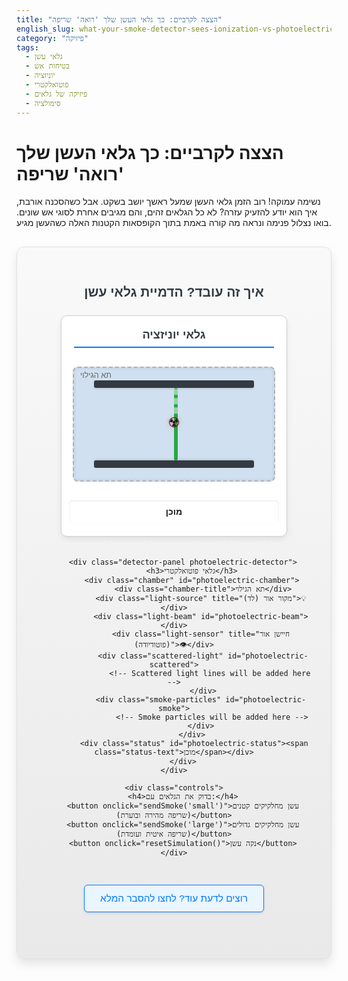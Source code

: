 ```yaml
---
title: "הצצה לקרביים: כך גלאי העשן שלך 'רואה' שריפה"
english_slug: what-your-smoke-detector-sees-ionization-vs-photoelectric
category: "פיזיקה"
tags:
  - גלאי עשן
  - בטיחות אש
  - יוניזציה
  - פוטואלקטרי
  - פיזיקה של גלאים
  - סימולציה
---
```

# הצצה לקרביים: כך גלאי העשן שלך 'רואה' שריפה

נשימה עמוקה! רוב הזמן גלאי העשן שמעל ראשך יושב בשקט. אבל כשהסכנה אורבת, איך הוא יודע להזעיק עזרה? לא כל הגלאים זהים, והם מגיבים אחרת לסוגי אש שונים. בואו נצלול פנימה ונראה מה קורה באמת בתוך הקופסאות הקטנות האלה כשהעשן מגיע.

<div class="app-container">
    <h2>איך זה עובד? הדמיית גלאי עשן</h2>
    <div class="detectors-container">
        <div class="detector-panel ionization-detector">
            <h3>גלאי יוניזציה</h3>
            <div class="chamber" id="ionization-chamber">
                <div class="chamber-title">תא הגילוי</div>
                 <div class="ionization-source" title="מקור רדיואקטיבי">☢️</div>
                <div class="plate top-plate" title="אלקטרודה חיובית"></div>
                <div class="plate bottom-plate" title="אלקטרודה שלילית"></div>
                <div class="ions-container" id="ionization-ions">
                    <!-- Ions will be added here by JS -->
                </div>
                 <div class="current-flow" id="ionization-current-flow">
                    <div class="current-line"></div>
                    <div class="current-line"></div>
                    <div class="current-line"></div>
                </div>
                <div class="smoke-particles" id="ionization-smoke">
                    <!-- Smoke particles will be added here -->
                </div>
            </div>
            <div class="status" id="ionization-status"><span class="status-text">מוכן</span></div>
        </div>

        <div class="detector-panel photoelectric-detector">
            <h3>גלאי פוטואלקטרי</h3>
            <div class="chamber" id="photoelectric-chamber">
                 <div class="chamber-title">תא הגילוי</div>
                <div class="light-source" title="מקור אור (לד)">💡</div>
                <div class="light-beam" id="photoelectric-beam"></div>
                <div class="light-sensor" title="חיישן אור (פוטודיודה)">👁️</div>
                 <div class="scattered-light" id="photoelectric-scattered">
                    <!-- Scattered light lines will be added here -->
                 </div>
                <div class="smoke-particles" id="photoelectric-smoke">
                     <!-- Smoke particles will be added here -->
                </div>
            </div>
             <div class="status" id="photoelectric-status"><span class="status-text">מוכן</span></div>
        </div>
    </div>

    <div class="controls">
        <h4>בדוק את הגלאים עם:</h4>
        <button onclick="sendSmoke('small')">עשן מחלקיקים קטנים (שריפה מהירה ובוערת)</button>
        <button onclick="sendSmoke('large')">עשן מחלקיקים גדולים (שריפה איטית ועומדת)</button>
        <button onclick="resetSimulation()">נקה עשן</button>
    </div>
</div>

<style>
    :root {
        --primary-color: #007bff;
        --secondary-color: #28a745;
        --warning-color: #ffc107;
        --danger-color: #dc3545;
        --info-color: #17a2b8;
        --light-grey: #f8f9fa;
        --dark-grey: #343a40;
        --ionization-blue: #007bff;
        --photoelectric-yellow: #ffc107;
    }

    .app-container {
        font-family: 'Arial', sans-serif;
        max-width: 960px; /* Slightly wider */
        margin: 30px auto;
        padding: 30px;
        border: 1px solid #e0e0e0;
        border-radius: 12px; /* More rounded */
        background: linear-gradient(to bottom, #f9f9f9, #e9e9e9); /* Subtle gradient */
        text-align: center;
        box-shadow: 0 8px 16px rgba(0, 0, 0, 0.1); /* Deeper shadow */
    }

     h2 {
        color: var(--dark-grey);
        margin-bottom: 25px;
     }

    .detectors-container {
        display: flex;
        justify-content: space-around;
        margin-top: 25px;
        flex-wrap: wrap;
        gap: 20px; /* Space between items */
    }

    .detector-panel {
        background-color: #fff;
        border: 1px solid #d0d0d0;
        border-radius: 10px;
        padding: 20px;
        flex-basis: 48%; /* Flex basis for layout */
        min-width: 320px; /* Ensure minimum width */
        box-shadow: 0 4px 8px rgba(0,0,0,0.08);
        display: flex;
        flex-direction: column;
        align-items: center;
        transition: transform 0.3s ease; /* Hover effect */
    }

    .detector-panel:hover {
         transform: translateY(-5px);
    }


    .detector-panel h3 {
        margin-top: 0;
        color: var(--dark-grey);
        font-size: 1.3em;
        border-bottom: 2px solid var(--primary-color);
        padding-bottom: 8px;
        margin-bottom: 15px;
        width: 100%;
    }

    .chamber {
        width: 100%;
        height: 180px; /* Taller chamber */
        border: 2px dashed #b0b0b0; /* Stronger border */
        margin: 15px 0;
        position: relative;
        overflow: hidden;
        background-color: #e0e0e0; /* Light grey background */
        border-radius: 8px;
         box-shadow: inset 0 0 5px rgba(0,0,0,0.1);
    }

    .chamber-title {
        position: absolute;
        top: 5px;
        left: 10px;
        font-size: 0.9em;
        color: #666;
        z-index: 5; /* Above other elements */
    }


    .ionization-detector .chamber {
        display: flex;
        flex-direction: column;
        align-items: center;
        justify-content: center;
        background-color: #d0e0f0; /* Light blueish tint */
    }

    .ionization-source {
        position: absolute;
        top: 50%;
        left: 50%;
        transform: translate(-50%, -50%);
        font-size: 1.5em; /* Slightly larger icon */
        z-index: 4;
        filter: drop-shadow(0 0 3px rgba(255, 0, 0, 0.5)); /* Subtle glow */
    }

     .plate {
        position: absolute;
        width: 80%;
        height: 12px; /* Thicker plates */
        background-color: var(--dark-grey);
        z-index: 3;
        border-radius: 3px;
     }

    .top-plate {
        top: 20px;
        box-shadow: 0 2px 3px rgba(0,0,0,0.1);
    }

    .bottom-plate {
        bottom: 20px;
        box-shadow: 0 -2px 3px rgba(0,0,0,0.1);
    }

     .ions-container {
        position: absolute;
        top: 0;
        left: 0;
        width: 100%;
        height: 100%;
        z-index: 2;
        overflow: hidden;
     }

    .ion {
         position: absolute;
         width: 6px; /* Slightly larger ions */
         height: 6px;
         background-color: var(--ionization-blue); /* Blue ions */
         border-radius: 50%;
         animation: ion-drift 3s linear infinite; /* Slower drift */
         opacity: 0.8;
         transition: opacity 0.5s ease, transform 0.5s ease; /* Smooth fade */
         box-shadow: 0 0 3px rgba(0,0,255,0.5);
    }

    /* Adjust ion behavior based on smoke */
     .ionization-detector.smoke-small .ion {
         opacity: 0.1; /* Most ions blocked/captured */
     }

     .ionization-detector.smoke-large .ion {
         opacity: 0.6; /* Some ions blocked */
     }


    .current-flow {
        position: absolute;
        top: 32px; /* Between plates */
        bottom: 32px;
        left: 50%;
        width: 6px; /* Thicker current indicator */
        background-color: rgba(0, 128, 0, 0.8); /* Green current */
        z-index: 1;
        transition: height 0.5s ease, background-color 0.5s ease, width 0.5s ease;
        border-radius: 3px;
        overflow: hidden; /* Hide internal lines if current is low */
    }

    .current-line {
        width: 100%;
        height: 10px;
        background-color: rgba(255, 255, 255, 0.5); /* White lines for flow */
        margin-bottom: 5px;
        animation: current-flow-animation 1s linear infinite;
    }

    .ionization-detector .chamber .current-flow {
         height: calc(100% - 64px); /* Full height between plates */
         background-color: var(--secondary-color); /* Normal current color */
    }

    .ionization-detector.smoke-small .chamber .current-flow {
         height: 15px; /* Current significantly reduced */
         background-color: var(--danger-color); /* Red alarm */
         width: 8px;
         box-shadow: 0 0 10px var(--danger-color);
    }
    .ionization-detector.smoke-large .chamber .current-flow {
         height: calc(100% - 90px); /* Current slightly reduced */
         background-color: var(--warning-color); /* Orange warning */
         width: 6px;
         box-shadow: 0 0 5px var(--warning-color);
    }


    .photoelectric-detector .chamber {
        display: flex;
        align-items: center;
        justify-content: space-between;
        padding: 0 25px; /* More padding */
        background-color: #fff0d0; /* Light yellowish tint */
    }

    .light-source {
        font-size: 1.8em; /* Larger icon */
        z-index: 4;
        filter: drop-shadow(0 0 5px var(--photoelectric-yellow)); /* Glow */
    }

    .light-sensor {
        font-size: 1.8em; /* Larger icon */
        z-index: 4;
        color: #666; /* Darker grey */
    }

    .light-beam {
        position: absolute;
        left: 55px; /* Near source, slightly offset */
        top: 50%;
        transform: translateY(-50%);
        width: calc(100% - 110px); /* Spans across chamber */
        height: 4px; /* Thicker beam */
        background-color: var(--photoelectric-yellow);
        z-index: 1;
        opacity: 0.9;
        box-shadow: 0 0 8px var(--photoelectric-yellow);
        animation: light-pulse 1.5s ease-in-out infinite; /* Pulsing beam */
        border-radius: 2px;
    }

    .scattered-light {
        position: absolute;
        top: 0;
        left: 0;
        width: 100%;
        height: 100%;
        z-index: 2;
        overflow: hidden;
        pointer-events: none; /* Don't block clicks */
    }

    .scattered-light-ray {
         position: absolute;
         width: 3px; /* Thicker rays */
         background-color: var(--photoelectric-yellow);
         transform-origin: 0 0;
         opacity: 0; /* Hidden by default */
         transition: opacity 0.5s ease;
         box-shadow: 0 0 5px rgba(255,193,7,0.7);
    }

     /* Scattered rays visible and animated when large smoke is present */
     .photoelectric-detector.smoke-large .scattered-light-ray {
         opacity: 0.9;
         animation: scattered-flicker 1s ease-out infinite alternate; /* Flicker effect */
     }

    .smoke-particles {
        position: absolute;
        top: 0;
        left: 0;
        width: 100%;
        height: 100%;
        z-index: 5; /* Above internal components */
        pointer-events: none;
        opacity: 0; /* Hidden by default */
        transition: opacity 0.8s ease; /* Slower fade in */
        display: flex;
        flex-wrap: wrap;
        justify-content: space-around;
        align-content: space-around;
        animation: smoke-float 10s linear infinite; /* Subtle float animation */
    }

     .smoke-particles.visible {
         opacity: 0.95; /* More opaque when visible */
     }

    .smoke-particle {
        position: relative;
        border-radius: 50%;
        background-color: rgba(100, 100, 100, 0.8); /* Grey smoke */
        box-shadow: 0 0 2px rgba(0,0,0,0.5);
        animation: particle-wobble 3s ease-in-out infinite alternate; /* Individual particle movement */
    }

    .ionization-detector .smoke-particles .smoke-particle.small {
         width: 6px; /* Slightly larger */
         height: 6px;
         margin: 3px; /* More space */
    }
     .ionization-detector .smoke-particles .smoke-particle.large {
         width: 10px; /* Larger */
         height: 10px;
         margin: 5px;
     }

    .photoelectric-detector .smoke-particles .smoke-particle.small {
         width: 6px;
         height: 6px;
         margin: 3px;
    }
     .photoelectric-detector .smoke-particles .smoke-particle.large {
         width: 18px; /* Significantly larger */
         height: 18px;
         margin: 8px;
         box-shadow: 0 0 5px rgba(0,0,0,0.7); /* Stronger shadow for larger particles */
     }


    .status {
        margin-top: 15px;
        font-weight: bold;
        min-height: 1.5em; /* Reserve space */
        display: flex;
        align-items: center;
        justify-content: center;
        padding: 8px;
        border-radius: 5px;
        width: 100%;
        text-align: center;
        transition: background-color 0.5s ease, color 0.5s ease;
        box-shadow: inset 0 1px 3px rgba(0,0,0,0.1);
    }

    .status-text {
        flex-grow: 1; /* Make text span width */
    }

    .status.normal {
         color: var(--secondary-color);
         background-color: #e9f5ff;
         border: 1px solid var(--secondary-color);
    }
    .status.warning {
         color: var(--dark-grey);
         background-color: #fff3cd;
         border: 1px solid var(--warning-color);
    }
    .status.alarm {
         color: #fff;
         background-color: var(--danger-color);
         border: 1px solid var(--danger-color);
         animation: pulse-alarm 1s infinite alternate; /* Pulsing background */
    }

     /* Status icons (optional, can add via JS or data attributes) */
     .status.alarm::before { content: '🚨 '; }
     .status.warning::before { content: '⚠️ '; }
     .status.normal::before { content: '✅ '; }


    .controls {
        margin-top: 30px;
        padding-top: 20px;
        border-top: 1px dashed #ccc;
    }

     .controls h4 {
         color: var(--dark-grey);
         margin-bottom: 15px;
     }

    .controls button {
        margin: 8px; /* More space */
        padding: 12px 20px; /* Larger padding */
        font-size: 1.1em; /* Larger font */
        cursor: pointer;
        border: none;
        border-radius: 6px; /* More rounded */
        background-color: var(--primary-color);
        color: white;
        transition: background-color 0.3s ease, transform 0.1s active;
        box-shadow: 0 3px 6px rgba(0,0,0,0.15);
    }

    .controls button:hover {
        background-color: #0056b3;
    }
     .controls button:active {
         transform: scale(0.98);
     }


    #explanation-button {
        display: block;
        width: fit-content;
        margin: 30px auto;
        padding: 12px 25px; /* Larger */
        font-size: 1.1em;
        cursor: pointer;
        border: 1px solid var(--primary-color);
        border-radius: 6px;
        background-color: #e9f5ff;
        color: var(--primary-color);
        transition: background-color 0.3s ease, color 0.3s ease, box-shadow 0.3s ease;
        box-shadow: 0 2px 4px rgba(0,0,0,0.1);
    }

    #explanation-button:hover {
        background-color: var(--primary-color);
        color: white;
        box-shadow: 0 4px 8px rgba(0,0,0,0.15);
    }

    #explanation-content {
        max-width: 960px;
        margin: 30px auto;
        padding: 30px;
        border: 1px solid #e0e0e0;
        border-radius: 12px;
        background-color: #fff;
        text-align: right;
        display: none; /* Hidden by default */
        box-shadow: 0 8px 16px rgba(0, 0, 0, 0.1);
    }

    #explanation-content h2,
    #explanation-content h3,
    #explanation-content h4 {
        color: var(--dark-grey);
        border-bottom: 1px solid #eee;
        padding-bottom: 8px;
        margin-top: 25px;
        margin-bottom: 15px;
    }

     #explanation-content h2 { font-size: 1.8em; }
     #explanation-content h3 { font-size: 1.5em; }
     #explanation-content h4 { font-size: 1.2em; color: #555; }


    #explanation-content p,
    #explanation-content ul {
        line-height: 1.7; /* More space */
        margin-bottom: 15px;
        color: #555;
    }

     #explanation-content ul {
         padding-right: 20px;
     }
     #explanation-content li {
         margin-bottom: 8px;
     }


    /* Keyframe animation for ion movement */
    @keyframes ion-drift {
        0% { transform: translateY(0); }
        100% { transform: translateY(calc(100% - 40px)); } /* Drift towards bottom plate, relative to chamber height */
    }

     /* Keyframe animation for current flow lines */
     @keyframes current-flow-animation {
         0% { transform: translateY(0); }
         100% { transform: translateY(25px); /* Move lines down */ }
     }

     /* Keyframe animation for light beam pulse */
     @keyframes light-pulse {
         0% { transform: translateY(-50%) scaleX(1); opacity: 0.9; }
         50% { transform: translateY(-50%) scaleX(1.01); opacity: 1; }
         100% { transform: translateY(-50%) scaleX(1); opacity: 0.9; }
     }

     /* Keyframe animation for scattered light flicker */
     @keyframes scattered-flicker {
         0% { opacity: 0.8; }
         50% { opacity: 1; }
         100% { opacity: 0.8; }
     }

     /* Keyframe animation for overall smoke float */
     @keyframes smoke-float {
         0% { transform: translateY(0); }
         50% { transform: translateY(-5px); }
         100% { transform: translateY(0); }
     }

     /* Keyframe animation for individual particle wobble */
      @keyframes particle-wobble {
          0% { transform: translate(0, 0); }
          25% { transform: translate(1px, 1px); }
          50% { transform: translate(0, 0); }
          75% { transform: translate(-1px, 1px); }
          100% { transform: translate(0, 0); }
      }


     /* Keyframe animation for alarm pulse */
     @keyframes pulse-alarm {
         0% { box-shadow: 0 0 0 0 rgba(220, 53, 69, 0.7); }
         70% { box-shadow: 0 0 0 10px rgba(220, 53, 69, 0); }
         100% { box-shadow: 0 0 0 0 rgba(220, 53, 69, 0); }
     }


</style>

<button id="explanation-button">רוצים לדעת עוד? לחצו להסבר המלא</button>

<div id="explanation-content">
    <h2>הבנת גלאי העשן שלך - לעומק</h2>
    <p>גלאי עשן אינם סתם "זיהוי עשן פשוט". הם מתוכננים להגיב לחלקיקים מסוימים באוויר המעידים על שריפה, אך השיטות לזיהוי החלקיקים הללו שונות משמעותית בין הסוגים העיקריים, ומשפיעות על מידת יעילותם מול סוגי אש שונים.</p>

    <h3>צמד הטכנולוגיות המובילות: יוניזציה מול פוטואלקטרי</h3>
    <p>עולם גלאי העשן הביתי נשלט בעיקר על ידי שני סוגי מנגנונים:</p>

    <h4>גלאי יוניזציה: כשחלקיקים קטנים שוברים את הזרם</h4>
    <ul>
        <li>**מנגנון פעולה:** דמיינו תא קטן עם שתי לוחיות מתכת (אלקטרודות) ומקור רדיואקטיבי זעיר ביניהן (בדרך כלל אמריציום-241). המקור פולט חלקיקי אלפא "בלתי מזיקים" (שנעצרים בקלות ע"י האוויר או הפלסטיק של הגלאי), שמייננים את מולקולות האוויר בתוך התא - כלומר, גורמים לאטומים או למולקולות לאבד או לקבל אלקטרון ולהפוך ליונים בעלי מטען חשמלי. נוצר "זרם" קבוע של יונים חיוביים ושליליים הנעים לעבר האלקטרודות בעלות המטען הנגדי, הודות למתח חשמלי קטן שמושרה עליהן.</li>
        <li>**כיצד עשן מפעיל את האזעקה?** כשהעשן נכנס לתא, בעיקר חלקיקי עשן קטנים מאוד שנוצרים בשריפות בוערות (כמו עץ או נייר), הם "נתקלים" ביונים הקטנים והניידים ו"מנטרלים" אותם. יונים שנקשרים לחלקיקי עשן גדולים פחות ויכולים לנוע בחופשיות. כתוצאה מכך, הזרם החשמלי החלש שזורם בתא פוחת בצורה משמעותית. ירידה זו מזוהה ע"י מעגל אלקטרוני, וכשהזרם יורד מתחת לסף קריטי, הוא מפעיל את האזעקה הקולנית.</li>
        <li>**רגישות וחסרונות:** גלאי יוניזציה מצטיינים בזיהוי מהיר של שריפות שמתפתחות במהירות עם להבות (Fast Flaming Fires) ופולטות חלקיקים קטנים. עם זאת, הם רגישים פחות לעשן סמיך מחלקיקים גדולים שמאפיין שריפות "עומדות" (Smoldering Fires). בנוסף, הם נוטים יותר לאזעקות שווא מאדים (כמו מאמבטיה) או עשן בישול קל, בשל רגישותם הגבוהה לכל שינוי במוליכות האוויר בתא.</li>
    </ul>

    <h4>גלאי פוטואלקטרי (אופטי): כשחלקיקים גדולים מפזרים את האור</h4>
    <ul>
        <li>**מנגנון פעולה:** תא הגילוי בגלאי פוטואלקטרי מכיל מקור אור (לרוב נורת LED קטנה הפולטת אור אינפרא אדום או אור נראה) וחיישן אור (פוטודיודה), אך הם ממוקמים בזווית - הקרן מהמקור אינה פוגעת ישירות בחיישן במצב רגיל.</li>
        <li>**כיצד עשן מפעיל את האזעקה?** כאשר חלקיקי עשן נכנסים לתא, במיוחד חלקיקים גדולים וכבדים יותר שנוצרים בשריפות עומדות (כמו שריפת פלסטיק, ריהוט מרופד, או כבלים חשמליים), הם "חוצים" את נתיב קרן האור וגורמים לה להתפזר לכל הכיוונים. חלק מהאור המפוזר הזה "מוסט" ומגיע לחיישן האור. כאשר כמות האור שמגיעה לחיישן עוברת סף מוגדר מראש, הגלאי מזהה זאת כאיתור עשן ומפעיל את האזעקה.</li>
        <li>**רגישות וחסרונות:** גלאי פוטואלקטרי רגישים במיוחד לשריפות עומדות ומעשנות (Smoldering Fires) הפולטות חלקיקים גדולים. הם פחות רגישים לאזעקות שווא מאדים או עשן בישול קל בהשוואה לגלאי יוניזציה. עם זאת, הם עשויים להיות איטיים יותר בזיהוי שריפות בוערות מהירות מאוד עם מעט עשן נראה לעין.</li>
    </ul>

    <h3>לסיכום: איזה גלאי עשן הכי טוב עבורי?</h3>
    <p>התשובה הפשוטה: אין גלאי אחד "הכי טוב" לכל סוגי השריפות. הדרך האפקטיבית ביותר להבטיח בטיחות מקסימלית היא לשלב בין הטכנולוגיות.</p>
    <ul>
        <li>**גלאים משולבים (Combination / Dual Sensor):** האפשרות המומלצת ביותר היא להתקין גלאים שמכילים את שני המנגנונים באותה יחידה. גלאים אלו מסוגלים להגיב במהירות למגוון רחב יותר של סוגי שריפות.</li>
        <li>**התקנת גלאים מסוגים שונים:** אם מתקינים גלאים נפרדים, מומלץ להתקין גלאים פוטואלקטריים באזורים בהם יש סיכון גבוה לשריפות עומדות ומעשנות (למשל, ליד מטבחים - אך לא קרוב מדי לכיריים! - ובמסדרונות), וגלאי יוניזציה באזורים אחרים בהם הסיכון גבוה יותר לשריפות בוערות (למשל, חדרי מגורים עם אלקטרוניקה).</li>
    </ul>
    <p>מעבר לסוג הגלאי, זכרו תמיד את כללי הבסיס: התקינו גלאים בכל קומה, במסדרונות המובילים לחדרי שינה, ובתוך חדרי שינה (בהתאם להמלצות תקן מקומי). בדקו אותם מדי חודש (לחיצה על כפתור הבדיקה), החליפו בטריות לפחות פעם בשנה, והחליפו את הגלאי כולו כל 10 שנים (בדקו את תאריך הייצור או התפוגה). גלאי תקין ומתוחזק הוא ההבדל הדק שבין סכנה לבטיחות.</p>
</div>

<script>
    const ionizationChamber = document.getElementById('ionization-chamber');
    const photoelectricChamber = document.getElementById('photoelectric-chamber');
    const ionizationStatus = document.getElementById('ionization-status');
    const photoelectricStatus = document.getElementById('photoelectric-status');
    const ionizationSmokeDiv = document.getElementById('ionization-smoke');
    const photoelectricSmokeDiv = document.getElementById('photoelectric-smoke');
    const ionizationDetectorPanel = document.querySelector('.ionization-detector');
    const photoelectricDetectorPanel = document.querySelector('.photoelectric-detector');
    const explanationButton = document.getElementById('explanation-button');
    const explanationContent = document.getElementById('explanation-content');
    const ionizationCurrentFlow = document.getElementById('ionization-current-flow');


    const numIons = 60; // More visible ions
    const numSmokeParticlesSmall = 100; // More particles for visual density
    const numSmokeParticlesLarge = 30; // More particles for visual density
    const numScatteredRays = 15; // More scattered light rays

    // Create initial ions
    function createIons() {
        const ionsContainer = document.getElementById('ionization-ions');
        ionsContainer.innerHTML = ''; // Clear existing
        const chamberHeight = ionizationChamber.offsetHeight;
        const platePadding = 40; // Space taken by plates

        for (let i = 0; i < numIons; i++) {
            const ion = document.createElement('div');
            ion.classList.add('ion');
            // Random initial position between plates
            const initialY = platePadding + Math.random() * (chamberHeight - 2 * platePadding);
            ion.style.top = `${initialY}px`;
            ion.style.left = `${Math.random() * 90 + 5}%`; // Stay within side boundaries
            // Stagger animation start
            ion.style.animationDelay = `-${Math.random() * 3}s`;
            ionsContainer.appendChild(ion);
        }
    }

    // Create scattered light rays for photoelectric
    function createScatteredRays() {
        const scatteredLightContainer = document.getElementById('photoelectric-scattered');
        scatteredLightContainer.innerHTML = ''; // Clear existing

        // Get relative positions within the chamber
        const chamberRect = photoelectricChamber.getBoundingClientRect();
        const sourceElement = photoelectricChamber.querySelector('.light-source');
        const sensorElement = photoelectricChamber.querySelector('.light-sensor');
        const lightBeamElement = photoelectricChamber.querySelector('.light-beam');

        if (!sourceElement || !sensorElement || !lightBeamElement) return;

        const sourceRect = sourceElement.getBoundingClientRect();
        const sensorRect = sensorElement.getBoundingClientRect();
        const beamRect = lightBeamElement.getBoundingClientRect();


        // Calculate source and sensor center relative to chamber
        const sourceX = sourceRect.left + sourceRect.width / 2 - chamberRect.left;
        const sourceY = sourceRect.top + sourceRect.height / 2 - chamberRect.top;
        const sensorX = sensorRect.left + sensorRect.width / 2 - chamberRect.left;
        const sensorY = sensorRect.top + sensorRect.height / 2 - chamberRect.top;

        // Approximate beam path center Y
        const beamY = beamRect.top + beamRect.height / 2 - chamberRect.top;


        for (let i = 0; i < numScatteredRays; i++) {
            const ray = document.createElement('div');
            ray.classList.add('scattered-light-ray');

             // Calculate a start point near the beam path
             // Add some randomness around the beam's vertical center
             const startY = beamY + (Math.random() - 0.5) * 20; // Vertical spread near beam
             // Add randomness along the beam's horizontal path (but not too close to source/sensor)
             const startX = sourceX + (chamberRect.width - sourceX - (chamberRect.width - sensorX)) * 0.3 + Math.random() * ((chamberRect.width - sourceX - (chamberRect.width - sensorX)) * 0.4); // Spread start points in the middle section


             // Calculate end point near the sensor area
             const endX = sensorX + (Math.random() - 0.5) * sensorRect.width * 0.5; // Random point within sensor horizontal bounds
             const endY = sensorY + (Math.random() - 0.5) * sensorRect.height * 0.5; // Random point within sensor vertical bounds


             const deltaX = endX - startX;
             const deltaY = endY - startY;
             const distance = Math.sqrt(deltaX * deltaX + deltaY * deltaY);
             const angle = Math.atan2(deltaY, deltaX) * 180 / Math.PI;

             ray.style.width = `${distance}px`;
             // Position the ray using transform (more reliable)
             ray.style.transform = `translate(${startX}px, ${startY}px) rotate(${angle}deg)`;
             ray.style.transformOrigin = '0 0'; // Rotate from the start point
             ray.style.height = '3px'; // Thickness

            scatteredLightContainer.appendChild(ray);
        }
    }

     // Create smoke particles inside the smoke-particles div
    function createSmokeParticles(container, count, sizeClass) {
        container.innerHTML = ''; // Clear existing
        for (let i = 0; i < count; i++) {
            const particle = document.createElement('div');
            particle.classList.add('smoke-particle', sizeClass);
            // Position is handled by flexbox in CSS
            container.appendChild(particle);
        }
    }


    function sendSmoke(particleSize) {
        resetSimulation(false); // Clear previous state visuals, but keep elements like ions/rays

        // Add smoke particles
        const ionizationParticleCount = particleSize === 'small' ? numSmokeParticlesSmall : numSmokeParticlesLarge;
        const photoelectricParticleCount = particleSize === 'small' ? numSmokeParticlesSmall : numSmokeParticlesLarge;

        createSmokeParticles(ionizationSmokeDiv, ionizationParticleCount, particleSize);
        createSmokeParticles(photoelectricSmokeDiv, photoelectricParticleCount, particleSize);

        // Make smoke visible
        ionizationSmokeDiv.classList.add('visible');
        photoelectricSmokeDiv.classList.add('visible');

        // Apply smoke effect classes to detector panels
        ionizationDetectorPanel.classList.add(`smoke-${particleSize}`);
        photoelectricDetectorPanel.classList.add(`smoke-${particleSize}`);


        // Update detector states based on smoke and detector type
        // Ionization Detector
        if (particleSize === 'small') {
            ionizationStatus.querySelector('.status-text').textContent = "אזעקה! (שריפה בוערת)";
            ionizationStatus.className = 'status alarm';
        } else { // large particles
             ionizationStatus.querySelector('.status-text').textContent = "מזהה עשן (עשן גדול)"; // Less effective detection
             ionizationStatus.className = 'status warning';
        }

        // Photoelectric Detector
         if (particleSize === 'large') {
             photoelectricStatus.querySelector('.status-text').textContent = "אזעקה! (שריפה עומדת)";
             photoelectricStatus.className = 'status alarm';
         } else { // small particles
             photoelectricStatus.querySelector('.status-text').textContent = "מזהה עשן (עשן קטן)"; // Less effective detection
             photoelectricStatus.className = 'status warning';
         }
    }

    function resetSimulation(clearElements = true) {
        // Remove smoke classes from panels
        ionizationDetectorPanel.classList.remove('smoke-small', 'smoke-large');
        photoelectricDetectorPanel.classList.remove('smoke-small', 'smoke-large');

        // Hide and clear smoke particles
        ionizationSmokeDiv.classList.remove('visible');
        photoelectricSmokeDiv.classList.remove('visible');
        if (clearElements) {
             ionizationSmokeDiv.innerHTML = '';
             photoelectricSmokeDiv.innerHTML = '';
             // Recreate ions and rays as they might have been affected/removed visually
             createIons();
             createScatteredRays();
        }

        // Reset status texts and classes
        ionizationStatus.querySelector('.status-text').textContent = "מוכן";
        ionizationStatus.className = 'status normal';
        photoelectricStatus.querySelector('.status-text').textContent = "מוכן";
        photoelectricStatus.className = 'status normal';

        // Ensure current flow and scattered rays are visually reset via CSS transitions
        // This happens automatically when smoke-* classes are removed
    }

    // Toggle explanation visibility
    explanationButton.addEventListener('click', () => {
        const isHidden = explanationContent.style.display === 'none' || explanationContent.style.display === '';
        explanationContent.style.display = isHidden ? 'block' : 'none';
        explanationButton.textContent = isHidden ? 'הסתר הסבר' : 'רוצים לדעת עוד? לחצו להסבר המלא';
    });

    // Initial setup on page load
    document.addEventListener('DOMContentLoaded', () => {
        createIons();
        createScatteredRays(); // Create ray elements, CSS hides them by default
        // Ensure initial status is 'מוכן' and 'normal' class
        ionizationStatus.querySelector('.status-text').textContent = "מוכן";
        ionizationStatus.className = 'status normal';
        photoelectricStatus.querySelector('.status-text').textContent = "מוכן";
        photoelectricStatus.className = 'status normal';
    });


</script>
```